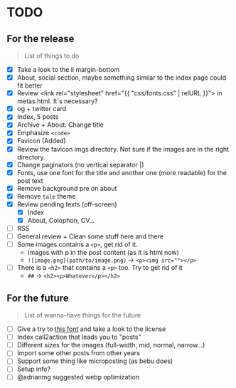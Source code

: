 # TODO


## For the release
> List of things to do

- [x] Take a look to the li margin-bottom
- [x] About, social section, maybe something similar to the index page could fit better
- [x] Review <link rel="stylesheet" href="{{ "css/fonts.css" | relURL }}"> in metas.html. It´s necessary?
- [x] og + twitter card
- [x] Index, 5 posts
- [x] Archive + About: Change title
- [x] Emphasize `<code>`
- [x] Favicon (Added)
- [x] Review the favicon imgs directory. Not sure if the images are in the right directory.
- [x] Change paginators (no vertical separator |)
- [x] Fonts, use one font for the title and another one (more readable) for the post text
- [x] Remove background pre on about
- [x] Remove `tale` theme
- [x] Review pending texts (off-screen)
    - [x] Index
    - [x] About, Colophon, CV...
- [ ] RSS
- [ ] General review + Clean some stuff here and there
- [ ] Some images contains a `<p>`, get rid of it.
    - Images with p in the post content (as it is html now)
    - `![image.png](path/to/image.png)` -> `<p><img src=""></p>`
- [ ] There is a `<h2>` that contains a `<p>` too. Try to get rid of it
    - `##` -> `<h2><p>Whatever</p></h2>`

## For the future
> List of wanna-have things for the future

- [ ] Give a try to [this font](https://berkeleygraphics.com/typefaces/berkeley-mono)
      and take a look to the license
- [ ] Index call2action that leads you to "posts"
- [ ] Different sizes for the images (full-width, mid, normal, narrow...)
- [ ] Import some other posts from other years
- [ ] Support some thing like microposting (as bebu does)
- [ ] Setup info?
- [ ] @adrianmg suggested webp optimization
